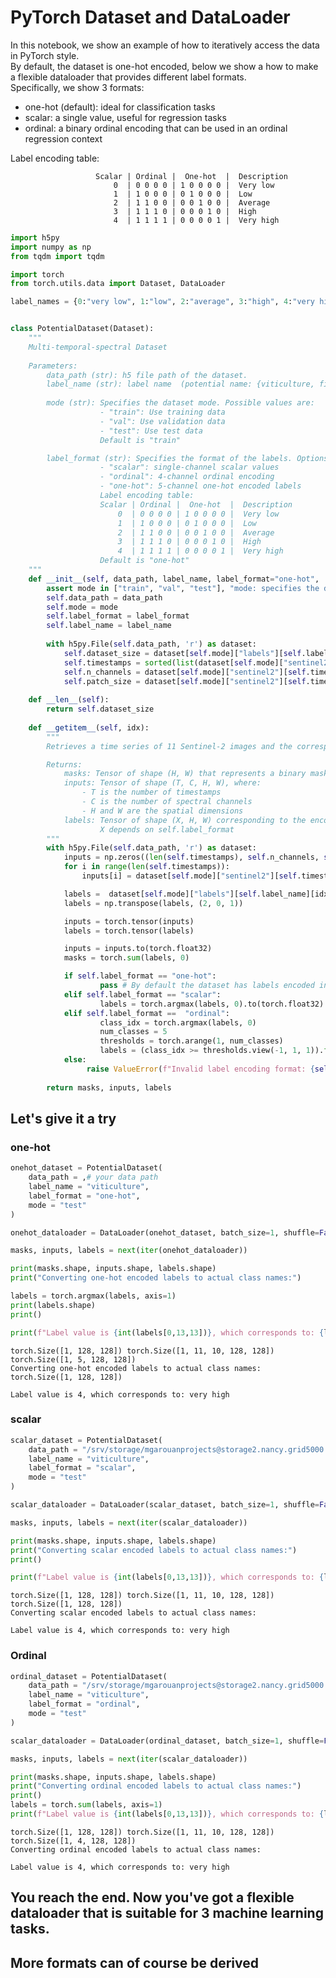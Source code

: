 # PyTorch Dataset and DataLoader

In this notebook, we show an example of how to iteratively access the data in PyTorch style.  
By default, the dataset is one-hot encoded, below we show a how to make a flexible dataloader that provides different label formats.  
Specifically, we show 3 formats:  

- one-hot (default): ideal for classification tasks
- scalar: a single value, useful for regression tasks
- ordinal: a binary ordinal encoding that can be used in an ordinal regression context

 Label encoding table:
 ```
                    Scalar | Ordinal |  One-hot  |  Description
                        0  | 0 0 0 0 | 1 0 0 0 0 |  Very low
                        1  | 1 0 0 0 | 0 1 0 0 0 |  Low
                        2  | 1 1 0 0 | 0 0 1 0 0 |  Average
                        3  | 1 1 1 0 | 0 0 0 1 0 |  High
                        4  | 1 1 1 1 | 0 0 0 0 1 |  Very high
```


```python
import h5py
import numpy as np
from tqdm import tqdm

import torch
from torch.utils.data import Dataset, DataLoader

label_names = {0:"very low", 1:"low", 2:"average", 3:"high", 4:"very high"}
```


```python

class PotentialDataset(Dataset):
    """
    Multi-temporal-spectral Dataset
    
    Parameters:
        data_path (str): h5 file path of the dataset.
        label_name (str): label name  (potential name: {viticulture, field, market}) 
                        
        mode (str): Specifies the dataset mode. Possible values are:
                    - "train": Use training data
                    - "val": Use validation data
                    - "test": Use test data
                    Default is "train"

        label_format (str): Specifies the format of the labels. Options include:
                    - "scalar": single-channel scalar values
                    - "ordinal": 4-channel ordinal encoding
                    - "one-hot": 5-channel one-hot encoded labels
                    Label encoding table:
                    Scalar | Ordinal |  One-hot  |  Description
                        0  | 0 0 0 0 | 1 0 0 0 0 |  Very low
                        1  | 1 0 0 0 | 0 1 0 0 0 |  Low
                        2  | 1 1 0 0 | 0 0 1 0 0 |  Average
                        3  | 1 1 1 0 | 0 0 0 1 0 |  High
                        4  | 1 1 1 1 | 0 0 0 0 1 |  Very high
                    Default is "one-hot"
    """
    def __init__(self, data_path, label_name, label_format="one-hot",  mode="train"):
        assert mode in ["train", "val", "test"], "mode: specifies the dataset mode. Possible values are: train, val, test."
        self.data_path = data_path
        self.mode = mode
        self.label_format = label_format
        self.label_name = label_name
        
        with h5py.File(self.data_path, 'r') as dataset:
            self.dataset_size = dataset[self.mode]["labels"][self.label_name].shape[0]
            self.timestamps = sorted(list(dataset[self.mode]["sentinel2"].keys()))
            self.n_channels = dataset[self.mode]["sentinel2"][self.timestamps[0]].shape[1]
            self.patch_size = dataset[self.mode]["sentinel2"][self.timestamps[0]].shape[2]
            
    def __len__(self):
        return self.dataset_size
        
    def __getitem__(self, idx):
        """
        Retrieves a time series of 11 Sentinel-2 images and the corresponding labels for a given index

        Returns:
            masks: Tensor of shape (H, W) that represents a binary mask of labelled pixels (1) and ignore labels (0)
            inputs: Tensor of shape (T, C, H, W), where:
                - T is the number of timestamps
                - C is the number of spectral channels
                - H and W are the spatial dimensions
            labels: Tensor of shape (X, H, W) corresponding to the encoding of the ground truth where
                    X depends on self.label_format
        """
        with h5py.File(self.data_path, 'r') as dataset:
            inputs = np.zeros((len(self.timestamps), self.n_channels, self.patch_size, self.patch_size))
            for i in range(len(self.timestamps)):
                inputs[i] = dataset[self.mode]["sentinel2"][self.timestamps[i]][idx]

            labels =  dataset[self.mode]["labels"][self.label_name][idx]
            labels = np.transpose(labels, (2, 0, 1))

            inputs = torch.tensor(inputs)
            labels = torch.tensor(labels)

            inputs = inputs.to(torch.float32)
            masks = torch.sum(labels, 0)

            if self.label_format == "one-hot":
                    pass # By default the dataset has labels encoded in one-hot format
            elif self.label_format == "scalar":
                    labels = torch.argmax(labels, 0).to(torch.float32)
            elif self.label_format ==  "ordinal":
                    class_idx = torch.argmax(labels, 0)
                    num_classes = 5
                    thresholds = torch.arange(1, num_classes)
                    labels = (class_idx >= thresholds.view(-1, 1, 1)).float()
            else:
                 raise ValueError(f"Invalid label encoding format: {self.label_format}")
            
        return masks, inputs, labels
```

## Let's give it a try

### one-hot


```python
onehot_dataset = PotentialDataset(
    data_path = ,# your data path
    label_name = "viticulture",
    label_format = "one-hot",
    mode = "test"
)

onehot_dataloader = DataLoader(onehot_dataset, batch_size=1, shuffle=False)

masks, inputs, labels = next(iter(onehot_dataloader))

print(masks.shape, inputs.shape, labels.shape)
print("Converting one-hot encoded labels to actual class names:")

labels = torch.argmax(labels, axis=1)
print(labels.shape)
print()

print(f"Label value is {int(labels[0,13,13])}, which corresponds to: {label_names[int(labels[0,13,13])]}")

```

    torch.Size([1, 128, 128]) torch.Size([1, 11, 10, 128, 128]) torch.Size([1, 5, 128, 128])
    Converting one-hot encoded labels to actual class names:
    torch.Size([1, 128, 128])
    
    Label value is 4, which corresponds to: very high


### scalar


```python
scalar_dataset = PotentialDataset(
    data_path = "/srv/storage/mgarouanprojects@storage2.nancy.grid5000.fr/moelsakka/agri-potential-dataset/dataset.h5",
    label_name = "viticulture",
    label_format = "scalar",
    mode = "test"
)

scalar_dataloader = DataLoader(scalar_dataset, batch_size=1, shuffle=False)

masks, inputs, labels = next(iter(scalar_dataloader))

print(masks.shape, inputs.shape, labels.shape)
print("Converting scalar encoded labels to actual class names:")
print()

print(f"Label value is {int(labels[0,13,13])}, which corresponds to: {label_names[int(labels[0,13,13])]}")

```

    torch.Size([1, 128, 128]) torch.Size([1, 11, 10, 128, 128]) torch.Size([1, 128, 128])
    Converting scalar encoded labels to actual class names:
    
    Label value is 4, which corresponds to: very high


### Ordinal


```python
ordinal_dataset = PotentialDataset(
    data_path = "/srv/storage/mgarouanprojects@storage2.nancy.grid5000.fr/moelsakka/agri-potential-dataset/dataset.h5",
    label_name = "viticulture",
    label_format = "ordinal",
    mode = "test"
)

scalar_dataloader = DataLoader(ordinal_dataset, batch_size=1, shuffle=False)

masks, inputs, labels = next(iter(scalar_dataloader))

print(masks.shape, inputs.shape, labels.shape)
print("Converting ordinal encoded labels to actual class names:")
print()
labels = torch.sum(labels, axis=1) 
print(f"Label value is {int(labels[0,13,13])}, which corresponds to: {label_names[int(labels[0,13,13])]}")

```

    torch.Size([1, 128, 128]) torch.Size([1, 11, 10, 128, 128]) torch.Size([1, 4, 128, 128])
    Converting ordinal encoded labels to actual class names:
    
    Label value is 4, which corresponds to: very high


## You reach the end. Now you've got a flexible dataloader that is suitable for 3 machine learning tasks. 
## More formats can of course be derived
